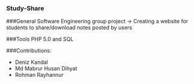 ### Study-Share
###General
Software Engineering group project -> Creating a website for students to share/download notes posted by users

###Tools
PHP 5.0 and SQL

###Contributions:
- Deniz Kandal
- Md Mabrur Husan Dihyat
- Rohman Rayhannur


